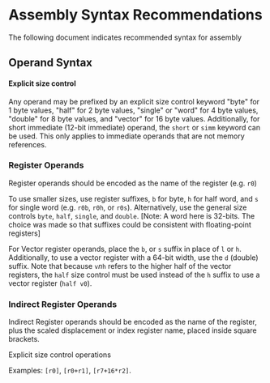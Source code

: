 # Assembly Syntax Recommendations

The following document indicates recommended syntax for assembly

## Operand Syntax

#### Explicit size control

Any operand may be prefixed by an explicit size control keyword "byte" for 1 byte values,
"half" for 2 byte values, "single" or "word" for 4 byte values, "double" for 8 byte values, and "vector" for 16 byte values.
Additionally, for short immediate (12-bit immediate) operand, the `short` or `simm` keyword can be used. 
This only applies to immediate operands that are not memory references.

### Register Operands

Register operands should be encoded as the name of the register (e.g. `r0`)

To use smaller sizes, use register suffixes, `b` for byte, `h` for half word, and `s` for single word (e.g. `r0b`, `r0h`, or `r0s`). Alternatively, use the general size controls `byte`, `half`, `single`, and `double`.
[Note: A word here is 32-bits. The choice was made so that suffixes could be consistent with floating-point registers]

For Vector register operands, place the `b`, or `s` suffix in place of `l` or `h`. Additionally, to use a vector register with a 64-bit width, use the `d` (double) suffix. Note that because `v`*n*`h` refers to the higher half of the vector registers, the `half` size control must be used instead of the `h` suffix to use a vector register (`half v0`). 

### Indirect Register Operands

Indirect Register operands should be encoded as the name of the register, plus the scaled displacement or index register name, placed inside square brackets. 

Explicit size control operations

Examples: `[r0]`, `[r0+r1]`, `[r7+16*r2]`.

### 



